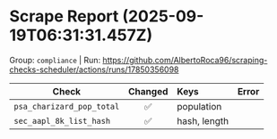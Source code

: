 # Scrape Report (2025-09-19T06:31:31.457Z)

Group: `compliance`  |  Run: https://github.com/AlbertoRoca96/scraping-checks-scheduler/actions/runs/17850356098

| Check | Changed | Keys | Error |
|---|:---:|:--|:--|
| `psa_charizard_pop_total` | ✅ | population |  |
| `sec_aapl_8k_list_hash` | ✅ | hash, length |  |
